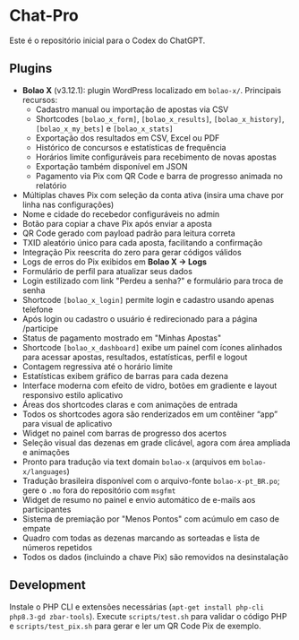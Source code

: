 # Chat-Pro

Este é o repositório inicial para o Codex do ChatGPT.

## Plugins

 - **Bolao X** (v3.12.1): plugin WordPress localizado em `bolao-x/`.
   Principais recursos:
   - Cadastro manual ou importação de apostas via CSV
   - Shortcodes `[bolao_x_form]`, `[bolao_x_results]`, `[bolao_x_history]`, `[bolao_x_my_bets]` e `[bolao_x_stats]`
   - Exportação dos resultados em CSV, Excel ou PDF
   - Histórico de concursos e estatísticas de frequência
   - Horários limite configuráveis para recebimento de novas apostas
   - Exportação também disponível em JSON
   - Pagamento via Pix com QR Code e barra de progresso animada no relatório
  - Múltiplas chaves Pix com seleção da conta ativa
    (insira uma chave por linha nas configurações)
   - Nome e cidade do recebedor configuráveis no admin
   - Botão para copiar a chave Pix após enviar a aposta
   - QR Code gerado com payload padrão para leitura correta
   - TXID aleatório único para cada aposta, facilitando a confirmação
   - Integração Pix reescrita do zero para gerar códigos válidos
   - Logs de erros do Pix exibidos em **Bolao X → Logs**
   - Formulário de perfil para atualizar seus dados
   - Login estilizado com link "Perdeu a senha?" e formulário para troca de senha
  - Shortcode `[bolao_x_login]` permite login e cadastro usando apenas telefone
  - Após login ou cadastro o usuário é redirecionado para a página /participe
   - Status de pagamento mostrado em "Minhas Apostas"
  - Shortcode `[bolao_x_dashboard]` exibe um painel com ícones alinhados para
    acessar apostas, resultados, estatísticas, perfil e logout
   - Contagem regressiva até o horário limite
   - Estatísticas exibem gráfico de barras para cada dezena
   - Interface moderna com efeito de vidro, botões em gradiente e layout responsivo estilo aplicativo
   - Áreas dos shortcodes claras e com animações de entrada
   - Todos os shortcodes agora são renderizados em um contêiner “app” para visual de aplicativo
   - Widget no painel com barras de progresso dos acertos
   - Seleção visual das dezenas em grade clicável, agora com área ampliada e animações
   - Pronto para tradução via text domain `bolao-x` (arquivos em `bolao-x/languages`)
   - Tradução brasileira disponível com o arquivo-fonte `bolao-x-pt_BR.po`; gere o `.mo` fora do repositório com `msgfmt`
   - Widget de resumo no painel e envio automático de e-mails aos participantes
   - Sistema de premiação por "Menos Pontos" com acúmulo em caso de empate
   - Quadro com todas as dezenas marcando as sorteadas e lista de números repetidos
   - Todos os dados (incluindo a chave Pix) são removidos na desinstalação

## Development
Instale o PHP CLI e extensões necessárias (`apt-get install php-cli php8.3-gd zbar-tools`).
Execute `scripts/test.sh` para validar o código PHP e `scripts/test_pix.sh` para gerar e ler um QR Code Pix de exemplo.

